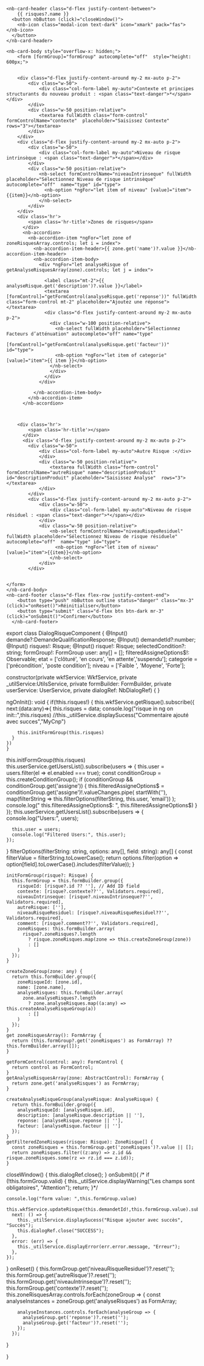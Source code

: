 
<nb-card style="width: 700px;">
  
    <nb-card-header class="d-flex justify-content-between">
        {{ risques?.name }}
      <button nbButton (click)="closeWindow()">
        <nb-icon class="modal-icon text-dark" icon="xmark" pack="fas"></nb-icon>
      </button>
    </nb-card-header>
  
    <nb-card-body style="overflow-x: hidden;">
        <form [formGroup]="formGroup" autocomplete="off"  style="height: 600px;">
        
  
        <div class="d-flex justify-content-around my-2 mx-auto p-2">
            <div class="w-50">
                <div class="col-form-label my-auto">Contexte et principes structurants du nouveau produit : <span class="text-danger">*</span></div>
            </div>
            <div class="w-50 position-relative">
                <textarea fullWidth class="form-control" formControlName="contexte"  placeholder="Saisissez Contexte"  rows="3"></textarea>
            </div>
        </div>
        <div class="d-flex justify-content-around my-2 mx-auto p-2">
            <div class="w-50">
                <div class="col-form-label my-auto">Niveau de risque intrinsèque : <span class="text-danger">*</span></div>
            </div>
            <div class="w-50 position-relative">
                <nb-select formControlName="niveauIntrinseque" fullWidth placeholder="Sélectionnez Niveau de risque intrinsèque" autocomplete="off"  name="type" id="type">
                  <nb-option *ngFor="let item of niveau" [value]="item">{{item}}</nb-option>
                </nb-select>
            </div>
        </div>
        <div class='hr'>
            <span class='hr-title'>Zones de risques</span>
          </div>
          <nb-accordion>
            <nb-accordion-item *ngFor="let zone of zoneRisquesArray.controls; let i = index">
              <nb-accordion-item-header>{{ zone.get('name')?.value }}</nb-accordion-item-header>
              <nb-accordion-item-body>
                <div *ngFor="let analyseRisque of getAnalyseRisquesArray(zone).controls; let j = index">

                  <label class="mt-2">{{ analyseRisque.get('description')?.value }}</label>
                  <textarea [formControl]="getFormControl(analyseRisque.get('reponse'))" fullWidth class="form-control mt-2" placeholder="Ajoutez une réponse"></textarea>
                  <div class="d-flex justify-content-around my-2 mx-auto p-2">
                    <div class="w-100 position-relative">
                      <nb-select fullWidth placeholder="Sélectionnez Facteurs d’atténuation" autocomplete="off" name="type" 
                      [formControl]="getFormControl(analyseRisque.get('facteur'))" id="type">
                      <nb-option *ngFor="let item of categorie" [value]="item">{{ item }}</nb-option>
                    </nb-select>
                    </div>
                  </div>
                </div>
          
              </nb-accordion-item-body>
            </nb-accordion-item>
          </nb-accordion>
          

          
        <div class='hr'>
            <span class='hr-title'></span>
          </div>
          <div class="d-flex justify-content-around my-2 mx-auto p-2">
            <div class="w-50">
                <div class="col-form-label my-auto">Autre Risque :</div>
                </div>
                <div class="w-50 position-relative">
                    <textarea fullWidth class="form-control" formControlName="autreRisque" name="descriptionProduit" id="descriptionProduit" placeholder="Saisissez Analyse"  rows="3"></textarea>
                </div>
            </div>
            <div class="d-flex justify-content-around my-2 mx-auto p-2">
                <div class="w-50">
                    <div class="col-form-label my-auto">Niveau de risque résiduel : <span class="text-danger">*</span></div>
                </div>
                <div class="w-50 position-relative">
                    <nb-select formControlName="niveauRisqueResiduel" fullWidth placeholder="Sélectionnez Niveau de risque résiduele" autocomplete="off"  name="type" id="type">
                      <nb-option *ngFor="let item of niveau" [value]="item">{{item}}</nb-option>
                    </nb-select>
                </div>
            </div>
         
  
    </form>
    </nb-card-body>
    <nb-card-footer class="d-flex flex-row justify-content-end">
        <button type="push" nbButton outline status="danger" class="mx-3" (click)="onReset()">Réinitialiser</button>
        <button type="submit" class="d-flex btn btn-dark mr-3" (click)="onSubmit()">Confirmer</button>
      </nb-card-footer>
  </nb-card>
  export class DialogRisqueComponent {
  @Input() demande?:DemandeQualificationResponse;
  @Input() demandetId?:number;
  @Input() risques!: Risque;
  @Input() risque!: Risque;
  selectedCondition?: string; 
  formGroup!: FormGroup
  user: any[] = [];
  filteredAssigneOptions$!: Observable<any[]>;
  etat = ['clôturé', 'en cours', 'en attente','suspendu'];
  categorie = ['précondition', 'poste condition'];
  niveau = ['Faible  ', 'Moyene', 'Forte'];



  constructor(private wkfService: WkfService,
    private _utilService:UtilsService,
        private formBuilder: FormBuilder,
    private userService: UserService,
    private dialogRef: NbDialogRef<DialogRisqueComponent>) { }

  ngOnInit(): void {
    if(!this.risques!) {
   this.wkfService.getRisque().subscribe({
      next:(data:any)=>{
        this.risques = data;
        console.log("risque in ng on init::",this.risques)
        //this._utilService.displaySucess("Commentaire ajouté avec succes","MyCnp")
     
        this.initFormGroup(this.risques)
      }
    })
    }
 
 this.initFormGroup(this.risques)
    this.userService.getUsersList().subscribe(users => {
      this.user = users.filter(el => el.enabled === true);
      const conditionGroup = this.createConditionGroup();
      if (conditionGroup && conditionGroup.get('assigne')) {
        this.filteredAssigneOptions$ = conditionGroup.get('assigne')!.valueChanges.pipe(
          startWith(''),
          map(filterString => this.filterOptions(filterString, this.user, 'email'))
        );
        console.log(" this.filteredAssigneOptions$: ", this.filteredAssigneOptions$)
      }
    });
    this.userService.getUsersList().subscribe(users => {
      console.log("Users:", users);

      this.user = users;
      console.log("Filtered Users:", this.user);
    });
    
    

   
  }
  filterOptions(filterString: string, options: any[], field: string): any[] {
    const filterValue = filterString.toLowerCase();
    return options.filter(option => option[field].toLowerCase().includes(filterValue));
  }
 
    initFormGroup(risque?: Risque) {
      this.formGroup = this.formBuilder.group({
        risqueId: [risque?.id ?? ''], // Add ID field
        contexte: [risque?.contexte??'', Validators.required],
        niveauIntrinseque: [risque?.niveauIntrinseque??'', Validators.required],
        autreRisque: [''],
        niveauRisqueResiduel: [risque?.niveauRisqueResiduel??'', Validators.required],
        comment: [risque?.comment??'', Validators.required],
        zoneRisques: this.formBuilder.array(
          risque?.zoneRisques?.length
            ? risque.zoneRisques.map(zone => this.createZoneGroup(zone))
            : []
        )
      });
    }
  
    createZoneGroup(zone: any) {
      return this.formBuilder.group({
        zoneRisqueId: [zone.id],
        name: [zone.name],
        analyseRisques: this.formBuilder.array(
          zone.analyseRisques?.length
            ? zone.analyseRisques.map((a:any) => this.createAnalyseRisqueGroup(a))
            : []
        )
      });
    }
    get zoneRisquesArray(): FormArray {
      return (this.formGroup?.get('zoneRisques') as FormArray) ?? this.formBuilder.array([]);
    }
    
    getFormControl(control: any): FormControl {
      return control as FormControl;
    }
    getAnalyseRisquesArray(zone: AbstractControl): FormArray {
      return zone.get('analyseRisques') as FormArray;
    }
    
    createAnalyseRisqueGroup(analyseRisque: AnalyseRisque) {
      return this.formBuilder.group({
        analyseRisqueId: [analyseRisque.id],
        description: [analyseRisque.description || ''],
        reponse: [analyseRisque.reponse || ''],
        facteur: [analyseRisque.facteur || ''] 
      });
    }
    getFilteredZoneRisques(risque: Risque): ZoneRisque[] {
      const zoneRisques = this.formGroup.get('zoneRisques')?.value || [];
      return zoneRisques.filter((z:any) => z.id && risque.zoneRisques.some(rz => rz.id === z.id));
    }
    
    
  closeWindow() {
    this.dialogRef.close();
  }
  onSubmit(){
   /* if (!this.formGroup.valid) {
      this._utilService.displayWarning("Les champs sont obligatoires", "Attention");
      return;
    }*/

    console.log("form value: ",this.formGroup.value)
     this.wkfService.updateRisque(this.demandetId!,this.formGroup.value).subscribe({
      next: () => {
        this._utilService.displaySucess("Risque ajouter avec succès", "Succès");
        this.dialogRef.close("SUCCESS");
      },
      error: (err) => {
        this._utilService.displayError(err.error.message, "Erreur");
      },
    });
  }
  onReset() {
      this.formGroup.get('niveauRisqueResiduel')?.reset('');
      this.formGroup.get('autreRisque')?.reset('');
      this.formGroup.get('niveauIntrinseque')?.reset('');
      this.formGroup.get('contexte')?.reset('');
      this.zoneRisquesArray.controls.forEach(zoneGroup => {
        const analyseInstances = zoneGroup.get('analyseRisques') as FormArray;

        analyseInstances.controls.forEach(analyseGroup => {
          analyseGroup.get('reponse')?.reset('');
          analyseGroup.get('facteur')?.reset('');
        });
      });
}

}
